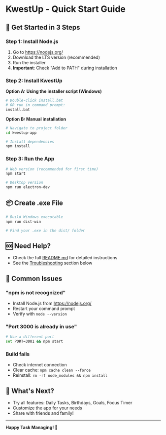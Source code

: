 # KwestUp - Quick Start Guide

## 🚀 Get Started in 3 Steps

### Step 1: Install Node.js
1. Go to https://nodejs.org/
2. Download the LTS version (recommended)
3. Run the installer
4. **Important**: Check "Add to PATH" during installation

### Step 2: Install KwestUp
**Option A: Using the installer script (Windows)**
```bash
# Double-click install.bat
# OR run in command prompt:
install.bat
```

**Option B: Manual installation**
```bash
# Navigate to project folder
cd kwestup-app

# Install dependencies
npm install
```

### Step 3: Run the App
```bash
# Web version (recommended for first time)
npm start

# Desktop version
npm run electron-dev
```

## 📦 Create .exe File
```bash
# Build Windows executable
npm run dist-win

# Find your .exe in the dist/ folder
```

## 🆘 Need Help?
- Check the full [README.md](README.md) for detailed instructions
- See the [Troubleshooting](#troubleshooting) section below

## 🔧 Common Issues

### "npm is not recognized"
- Install Node.js from https://nodejs.org/
- Restart your command prompt
- Verify with `node --version`

### "Port 3000 is already in use"
```bash
# Use a different port
set PORT=3001 && npm start
```

### Build fails
- Check internet connection
- Clear cache: `npm cache clean --force`
- Reinstall: `rm -rf node_modules && npm install`

## 📱 What's Next?
- Try all features: Daily Tasks, Birthdays, Goals, Focus Timer
- Customize the app for your needs
- Share with friends and family!

---

**Happy Task Managing! 🎯** 